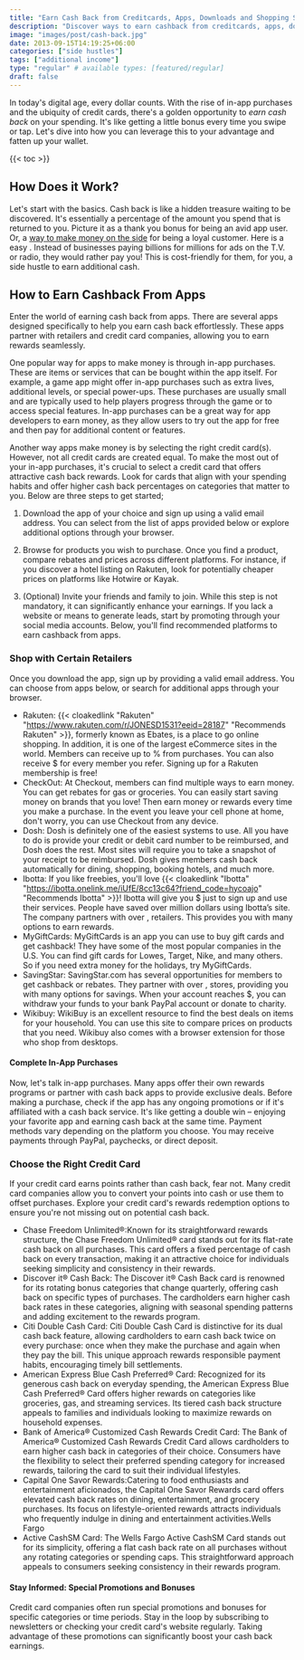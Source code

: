 ```yaml
---
title: "Earn Cash Back from Creditcards, Apps, Downloads and Shopping Sprees"
description: "Discover ways to earn cashback from creditcards, apps, downloads, and shopping sprees. Find ways to earn rewards, coupons, rebates, incentives and more."
image: "images/post/cash-back.jpg"
date: 2013-09-15T14:19:25+06:00
categories: ["side hustles"]
tags: ["additional income"]
type: "regular" # available types: [featured/regular]
draft: false
---
```


In today's digital age, every dollar counts. With the rise of in-app purchases and the ubiquity of credit cards, there's a golden opportunity to _earn cash back_ on your spending. It's like getting a little bonus every time you swipe or tap. Let's dive into how you can leverage this to your advantage and fatten up your wallet.

{{< toc >}}

## How Does it Work?

Let's start with the basics. Cash back is like a hidden treasure waiting to be discovered. It's essentially a percentage of the amount you spend that is returned to you. Picture it as a thank you bonus for being an avid app user. Or, a [way to make money on the side](/blog/creative-side-hustles) for being a loyal customer. Here is a easy . Instead of businesses paying billions for millions for ads on the T.V. or radio, they would rather pay you! This is cost-friendly for them, for you, a side hustle to earn additional cash.

## How to Earn Cashback From Apps

Enter the world of earning cash back from apps. There are several apps designed specifically to help you earn cash back effortlessly. These apps partner with retailers and credit card companies, allowing you to earn rewards seamlessly.

One popular way for apps to make money is through in-app purchases. These are items or services that can be bought within the app itself. For example, a game app might offer in-app purchases such as extra lives, additional levels, or special power-ups. These purchases are usually small and are typically used to help players progress through the game or to access special features. In-app purchases can be a great way for app developers to earn money, as they allow users to try out the app for free and then pay for additional content or features.

Another way apps make money is by selecting the right credit card(s). However, not all credit cards are created equal. To make the most out of your in-app purchases, it's crucial to select a credit card that offers attractive cash back rewards. Look for cards that align with your spending habits and offer higher cash back percentages on categories that matter to you. Below are three steps to get started;

1. Download the app of your choice and sign up using a valid email address. You can select from the list of apps provided below or explore additional options through your browser.

2. Browse for products you wish to purchase. Once you find a product, compare rebates and prices across different platforms. For instance, if you discover a hotel listing on Rakuten, look for potentially cheaper prices on platforms like Hotwire or Kayak.

3. (Optional) Invite your friends and family to join. While this step is not mandatory, it can significantly enhance your earnings. If you lack a website or means to generate leads, start by promoting through your social media accounts. Below, you'll find recommended platforms to earn cashback from apps.

### Shop with Certain Retailers

Once you download the app, sign up by providing a valid email address. You can choose from apps below, or search for additional apps through your browser.

- Rakuten: {{< cloakedlink "Rakuten" "https://www.rakuten.com/r/JONESD1531?eeid=28187" "Recommends Rakuten" >}}, formerly known as Ebates, is a place to go online shopping. In addition, it is one of the largest eCommerce sites in the world. Members can receive up to % from purchases. You can also receive $ for every member you refer. Signing up for a Rakuten membership is free!
- CheckOut: At Checkout, members can find multiple ways to earn money. You can get rebates for gas or groceries. You can easily start saving money on brands that you love! Then earn money or rewards every time you make a purchase. In the event you leave your cell phone at home, don't worry, you can use Checkout from any device.
- Dosh: Dosh is definitely one of the easiest systems to use. All you have to do is provide your credit or debit card number to be reimbursed, and Dosh does the rest. Most sites will require you to take a snapshot of your receipt to be reimbursed. Dosh gives members cash back automatically for dining, shopping, booking hotels, and much more.
- Ibotta: If you like freebies, you'll love {{< cloakedlink "Ibotta" "https://ibotta.onelink.me/iUfE/8cc13c64?friend_code=hycoajo" "Recommends Ibotta" >}}! Ibotta will give you $ just to sign up and use their services. People have saved over  million dollars using Ibotta’s site. The company partners with over , retailers. This provides you with many options to earn rewards.
- MyGiftCards: MyGiftCards is an app you can use to buy gift cards and get cashback! They have some of the most popular companies in the U.S. You can find gift cards for Lowes, Target, Nike, and many others. So if you need extra money for the holidays, try MyGiftCards.
- SavingStar: SavingStar.com has several opportunities for members to get cashback or rebates. They partner with over , stores, providing you with many options for savings. When your account reaches $, you can withdraw your funds to your bank PayPal account or donate to charity.
- Wikibuy: WikiBuy is an excellent resource to find the best deals on items for your household. You can use this site to compare prices on products that you need. Wikibuy also comes with a browser extension for those who shop from desktops.

#### Complete In-App Purchases

Now, let's talk in-app purchases. Many apps offer their own rewards programs or partner with cash back apps to provide exclusive deals. Before making a purchase, check if the app has any ongoing promotions or if it's affiliated with a cash back service. It's like getting a double win – enjoying your favorite app and earning cash back at the same time. Payment methods vary depending on the platform you choose. You may receive payments through PayPal, paychecks, or direct deposit.

### Choose the Right Credit Card

If your credit card earns points rather than cash back, fear not. Many credit card companies allow you to convert your points into cash or use them to offset purchases. Explore your credit card's rewards redemption options to ensure you're not missing out on potential cash back. 

- Chase Freedom Unlimited®:Known for its straightforward rewards structure, the Chase Freedom Unlimited® card stands out for its flat-rate cash back on all purchases. This card offers a fixed percentage of cash back on every transaction, making it an attractive choice for individuals seeking simplicity and consistency in their rewards.
- Discover it® Cash Back: The Discover it® Cash Back card is renowned for its rotating bonus categories that change quarterly, offering cash back on specific types of purchases. The cardholders earn higher cash back rates in these categories, aligning with seasonal spending patterns and adding excitement to the rewards program.
- Citi Double Cash Card: Citi Double Cash Card is distinctive for its dual cash back feature, allowing cardholders to earn cash back twice on every purchase: once when they make the purchase and again when they pay the bill. This unique approach rewards responsible payment habits, encouraging timely bill settlements.
- American Express Blue Cash Preferred® Card: Recognized for its generous cash back on everyday spending, the American Express Blue Cash Preferred® Card offers higher rewards on categories like groceries, gas, and streaming services. Its tiered cash back structure appeals to families and individuals looking to maximize rewards on household expenses.
- Bank of America® Customized Cash Rewards Credit Card: The Bank of America® Customized Cash Rewards Credit Card allows cardholders to earn higher cash back in categories of their choice. Consumers have the flexibility to select their preferred spending category for increased rewards, tailoring the card to suit their individual lifestyles.
- Capital One Savor Rewards:Catering to food enthusiasts and entertainment aficionados, the Capital One Savor Rewards card offers elevated cash back rates on dining, entertainment, and grocery purchases. Its focus on lifestyle-oriented rewards attracts individuals who frequently indulge in dining and entertainment activities.Wells Fargo 
- Active CashSM Card: The Wells Fargo Active CashSM Card stands out for its simplicity, offering a flat cash back rate on all purchases without any rotating categories or spending caps. This straightforward approach appeals to consumers seeking consistency in their rewards program.

#### Stay Informed: Special Promotions and Bonuses

Credit card companies often run special promotions and bonuses for specific categories or time periods. Stay in the loop by subscribing to newsletters or checking your credit card's website regularly. Taking advantage of these promotions can significantly boost your cash back earnings.
